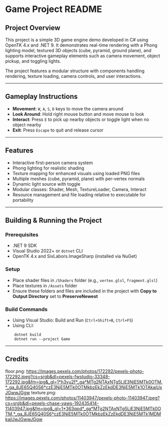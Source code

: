 # Game Project README

## Project Overview  
This project is a simple 3D game engine demo developed in C# using OpenTK 4.x and .NET 9. It demonstrates real-time rendering with a Phong lighting model, textured 3D objects (cube, pyramid, ground plane), and supports interactive gameplay elements such as camera movement, object pickup, and toggling lights.

The project features a modular structure with components handling rendering, texture loading, camera controls, and user interactions.

---

## Gameplay Instructions  
- **Movement**: `W`, `A`, `S`, `D` keys to move the camera around  
- **Look Around**: Hold right mouse button and move mouse to look  
- **Interact**: Press `E` to pick up nearby objects or toggle light when no object nearby  
- **Exit**: Press `Escape` to quit and release cursor  

---

## Features  
- Interactive first-person camera system  
- Phong lighting for realistic shading  
- Texture mapping for enhanced visuals using loaded PNG files  
- Multiple meshes (cube, pyramid, plane) with per-vertex normals  
- Dynamic light source with toggle  
- Modular classes: Shader, Mesh, TextureLoader, Camera, Interact  
- Resource management and file loading relative to executable for portability  

---

## Building & Running the Project  

### Prerequisites  
- .NET 9 SDK  
- Visual Studio 2022+ or `dotnet` CLI  
- OpenTK 4.x and SixLabors.ImageSharp (installed via NuGet)  

### Setup  
- Place shader files in `/Shaders` folder (e.g., `vertex.glsl`, `fragment.glsl`)  
- Place textures in `/Assets` folder  
- Ensure these folders and files are included in the project with **Copy to Output Directory** set to **PreserveNewest**  

### Build Commands  
- Using Visual Studio: Build and Run (`Ctrl+Shift+B`, `Ctrl+F5`)  
- Using CLI:  
``` dotnet restore 
	dotnet build
	dotnet run --project Game
```
---

## Credits
floor.png:
https://images.pexels.com/photos/172292/pexels-photo-172292.jpeg?cs=srgb&dl=pexels-fwstudio-33348-172292.jpg&fm=jpg&_gl=1*h3yu2f*_ga*MTg2NTAxNTg5LjE3NjE5MTk0OTM.*_ga_8JE65Q40S6*czE3NjE5MTk0OTMkbzEkZzEkdDE3NjE5MTk1OTAkajUxJGwwJGgw
texture.png:
https://images.pexels.com/photos/11403947/pexels-photo-11403947.jpeg?cs=srgb&dl=pexels-chase-yaws-192435414-11403947.jpg&fm=jpg&_gl=1*363qpd*_ga*MTg2NTAxNTg5LjE3NjE5MTk0OTM.*_ga_8JE65Q40S6*czE3NjE5MTk0OTMkbzEkZzEkdDE3NjE5MTk1MDMkajUwJGwwJGgw